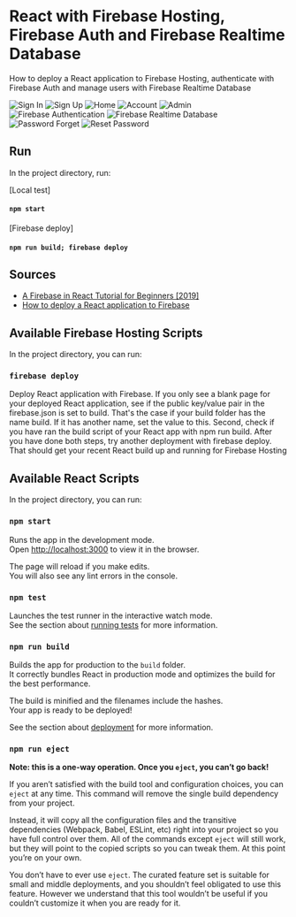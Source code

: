 # React with Firebase Hosting, Firebase Auth and Firebase Realtime Database
How to deploy a React application to Firebase Hosting, authenticate with Firebase Auth and manage users with Firebase Realtime Database

![Sign In](https://github.com/alessandroiori/react-firebase-hosting-auth-realtimedb/blob/master/readme_img/1.png)
![Sign Up](https://github.com/alessandroiori/react-firebase-hosting-auth-realtimedb/blob/master/readme_img/2.png)
![Home](https://github.com/alessandroiori/react-firebase-hosting-auth-realtimedb/blob/master/readme_img/3.png)
![Account](https://github.com/alessandroiori/react-firebase-hosting-auth-realtimedb/blob/master/readme_img/4.png)
![Admin](https://github.com/alessandroiori/react-firebase-hosting-auth-realtimedb/blob/master/readme_img/5.png)
![Firebase Authentication](https://github.com/alessandroiori/react-firebase-hosting-auth-realtimedb/blob/master/readme_img/6.png)
![Firebase Realtime Database](https://github.com/alessandroiori/react-firebase-hosting-auth-realtimedb/blob/master/readme_img/7.png)
![Password Forget](https://github.com/alessandroiori/react-firebase-hosting-auth-realtimedb/blob/master/readme_img/8.png)
![Reset Password](https://github.com/alessandroiori/react-firebase-hosting-auth-realtimedb/blob/master/readme_img/9.png)

## Run

In the project directory, run:

[Local test]
#### `npm start`

[Firebase deploy]
#### `npm run build; firebase deploy`

## Sources
- [A Firebase in React Tutorial for Beginners [2019]](https://www.robinwieruch.de/complete-firebase-authentication-react-tutorial)
- [How to deploy a React application to Firebase](https://www.robinwieruch.de/firebase-deploy-react-js)


## Available Firebase Hosting Scripts

In the project directory, you can run:

### `firebase deploy`

Deploy React application with Firebase.
If you only see a blank page for your deployed React application, see if the public key/value pair in the firebase.json is set to build. That's the case if your build folder has the name build. If it has another name, set the value to this. Second, check if you have ran the build script of your React app with npm run build. After you have done both steps, try another deployment with firebase deploy. That should get your recent React build up and running for Firebase Hosting

## Available React Scripts

In the project directory, you can run:

### `npm start`

Runs the app in the development mode.<br>
Open [http://localhost:3000](http://localhost:3000) to view it in the browser.

The page will reload if you make edits.<br>
You will also see any lint errors in the console.

### `npm test`

Launches the test runner in the interactive watch mode.<br>
See the section about [running tests](https://facebook.github.io/create-react-app/docs/running-tests) for more information.

### `npm run build`

Builds the app for production to the `build` folder.<br>
It correctly bundles React in production mode and optimizes the build for the best performance.

The build is minified and the filenames include the hashes.<br>
Your app is ready to be deployed!

See the section about [deployment](https://facebook.github.io/create-react-app/docs/deployment) for more information.

### `npm run eject`

**Note: this is a one-way operation. Once you `eject`, you can’t go back!**

If you aren’t satisfied with the build tool and configuration choices, you can `eject` at any time. This command will remove the single build dependency from your project.

Instead, it will copy all the configuration files and the transitive dependencies (Webpack, Babel, ESLint, etc) right into your project so you have full control over them. All of the commands except `eject` will still work, but they will point to the copied scripts so you can tweak them. At this point you’re on your own.

You don’t have to ever use `eject`. The curated feature set is suitable for small and middle deployments, and you shouldn’t feel obligated to use this feature. However we understand that this tool wouldn’t be useful if you couldn’t customize it when you are ready for it.
